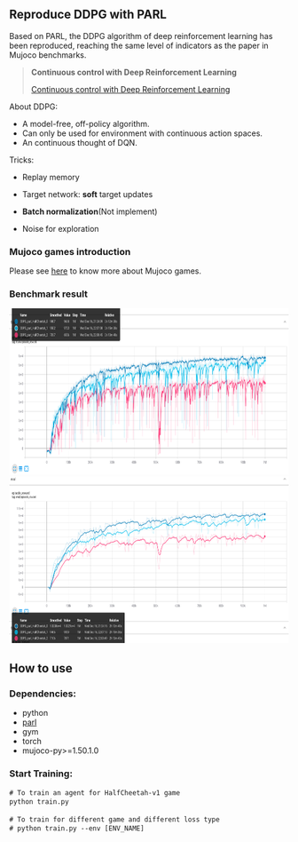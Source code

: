 ## Reproduce DDPG with PARL
Based on PARL, the DDPG algorithm of deep reinforcement learning has been reproduced, reaching the same level of indicators as the paper in Mujoco benchmarks.

> **Continuous control with Deep Reinforcement Learning**
>
> [Continuous control with Deep Reinforcement Learning](https://arxiv.org/abs/1509.02971)

About DDPG:

+ A model-free, off-policy algorithm.
+ Can only be used for environment with continuous action spaces.
+ An continuous thought of DQN.

Tricks:

+ Replay memory

+ Target network: **soft** target updates

+ **Batch normalization**(Not implement)

+ Noise for exploration

  

### Mujoco games introduction

Please see [here](https://github.com/openai/mujoco-py) to know more about Mujoco games.

### Benchmark result

<img src=".benchmark/train.png" width = "800" height ="300" alt="Performance" />

<img src=".benchmark/evaluation.png" width = "800" height ="300" alt="Performance" />

## How to use
### Dependencies:
+ python
+ [parl](https://github.com/PaddlePaddle/PARL)
+ gym
+ torch
+ mujoco-py>=1.50.1.0

### Start Training:
```
# To train an agent for HalfCheetah-v1 game
python train.py

# To train for different game and different loss type
# python train.py --env [ENV_NAME]

```

